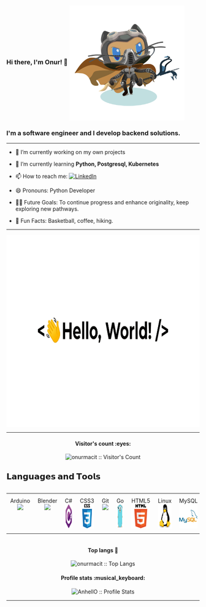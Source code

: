 ### Hi there, I'm Onur! 👋   <img src="./images/dunetocat.png" width = "300" height = "300" align = "center"> 

### I'm a software engineer and I develop backend solutions. 




--- 
- 🔭 I’m currently working on my own projects
- 🌱 I’m currently learning **Python, Postgresql, Kubernetes**

- 📫 How to reach me:    <a href="https://www.linkedin.com/in/onur-macit-b42a19223" target="_blank"><img alt="LinkedIn" src="https://img.shields.io/badge/LinkedIn-@onurmacit-blue?style=flat&logo=linkedin"></a>

  
- 😄 Pronouns: Python Developer
- 💪🏼 Future Goals: To continue progress and enhance originality, keep exploring new pathways.
- 🏀 Fun Facts: Basketball, coffee, hiking.
 
 ---

 <img src="/images/226190894-18e959ba-d458-4a94-ac44-790190f2a947.gif" width = "1000" height = "500" align = "center">

---

<h4 align="center">Visitor's count :eyes:</h4>

<p align="center"><img src="https://profile-counter.glitch.me/{onurmacit}/count.svg" alt="onurmacit :: Visitor's Count" /></p>

## 𝗟𝗮𝗻𝗴𝘂𝗮𝗴𝗲𝘀 𝗮𝗻𝗱 𝗧𝗼𝗼𝗹𝘀

<style>
  .scrollable-table-container {
    overflow-x: auto; /* Yatay kaydırma */
    white-space: nowrap; /* Hücrelerin tek satırda kalmasını sağlar */
    display: block;
    width: 100%; /* Sayfa genişliğine yayılır */
  }

  .languages-table {
    display: inline-table; /* Tablonun yatay kaydırma içinde kalmasını sağlar */
    border-spacing: 10px;
  }

  .languages-table td {
    text-align: center;
    vertical-align: top;
    padding: 10px;
  }

  .languages-table img {
    height: 64px;
  }
</style>

<div class="scrollable-table-container">
  <table class="languages-table">
    <tbody>
      <tr valign="top">
        <td>
          <span>Arduino</span><br>
          <a href="https://www.arduino.cc/" target="_blank" rel="noreferrer">
            <img src="https://cdn.worldvectorlogo.com/logos/arduino-1.svg">
          </a>
        </td>
        <td>
          <span>Blender</span><br>
          <a href="https://www.blender.org/" target="_blank" rel="noreferrer">
            <img src="https://download.blender.org/branding/community/blender_community_badge_white.svg">
          </a>
        </td>
        <td>
          <span>C#</span><br>
          <a href="https://www.w3schools.com/cs/" target="_blank" rel="noreferrer">
            <img src="https://raw.githubusercontent.com/devicons/devicon/master/icons/csharp/csharp-original.svg">
          </a>
        </td>
        <td>
          <span>CSS3</span><br>
          <a href="https://www.w3schools.com/css/" target="_blank" rel="noreferrer">
            <img src="https://raw.githubusercontent.com/devicons/devicon/master/icons/css3/css3-original-wordmark.svg">
          </a>
        </td>
        <td>
          <span>Git</span><br>
          <a href="https://git-scm.com/" target="_blank" rel="noreferrer">
            <img src="https://www.vectorlogo.zone/logos/git-scm/git-scm-icon.svg">
          </a>
        </td>
        <td>
          <span>Go</span><br>
          <a href="https://golang.org" target="_blank" rel="noreferrer">
            <img src="https://raw.githubusercontent.com/devicons/devicon/master/icons/go/go-original.svg">
          </a>
        </td>
        <td>
          <span>HTML5</span><br>
          <a href="https://www.w3.org/html/" target="_blank" rel="noreferrer">
            <img src="https://raw.githubusercontent.com/devicons/devicon/master/icons/html5/html5-original-wordmark.svg">
          </a>
        </td>
        <td>
          <span>Linux</span><br>
          <a href="https://www.linux.org/" target="_blank" rel="noreferrer">
            <img src="https://raw.githubusercontent.com/devicons/devicon/master/icons/linux/linux-original.svg">
          </a>
        </td>
        <td>
          <span>MySQL</span><br>
          <a href="https://www.mysql.com/" target="_blank" rel="noreferrer">
            <img src="https://raw.githubusercontent.com/devicons/devicon/master/icons/mysql/mysql-original-wordmark.svg">
          </a>
        </td>
        <td>
          <span>Photoshop</span><br>
          <a href="https://www.photoshop.com/en" target="_blank" rel="noreferrer">
            <img src="https://raw.githubusercontent.com/devicons/devicon/master/icons/photoshop/photoshop-line.svg">
          </a>
        </td>
        <td>
          <span>PHP</span><br>
          <a href="https://www.php.net" target="_blank" rel="noreferrer">
            <img src="https://raw.githubusercontent.com/devicons/devicon/master/icons/php/php-original.svg">
          </a>
        </td>
        <td>
          <span>PostgreSQL</span><br>
          <a href="https://www.postgresql.org" target="_blank" rel="noreferrer">
            <img src="https://raw.githubusercontent.com/devicons/devicon/master/icons/postgresql/postgresql-original-wordmark.svg">
          </a>
        </td>
        <td>
          <span>Unity</span><br>
          <a href="https://unity.com/" target="_blank" rel="noreferrer">
            <img src="https://www.vectorlogo.zone/logos/unity3d/unity3d-icon.svg">
          </a>
        </td>
        <td>
          <span>AWS</span><br>
          <a href="https://aws.amazon.com" target="_blank" rel="noreferrer">
            <img src="https://raw.githubusercontent.com/devicons/devicon/master/icons/amazonwebservices/amazonwebservices-original-wordmark.svg">
          </a>
        </td>
        <td>
          <span>Docker</span><br>
          <a href="https://www.docker.com/" target="_blank" rel="noreferrer">
            <img src="https://raw.githubusercontent.com/devicons/devicon/master/icons/docker/docker-original-wordmark.svg">
          </a>
        </td>
        <td>
          <span>Python</span><br>
          <a href="https://www.python.org" target="_blank" rel="noreferrer">
            <img src="https://raw.githubusercontent.com/devicons/devicon/master/icons/python/python-original.svg">
          </a>
        </td>
      </tr>
    </tbody>
  </table>
</div>






<h4 align="center">Top langs 🔮</h4>

<p align="center"><img src="https://github-readme-stats.vercel.app/api/top-langs?username=onurmacit&show_icons=true&locale=en&layout=compact" alt="onurmacit :: Top Langs" /></p>


<h4 align="center">Profile stats :musical_keyboard:</h4>

<p align="center"><img src="https://github-readme-stats.vercel.app/api?username=onurmacit&show_icons=true&locale=en" alt="AnhellO :: Profile Stats" /></p>

  </a>
  
  
---

  
